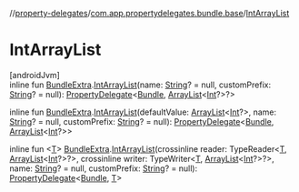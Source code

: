 //[property-delegates](../../index.md)/[com.app.propertydelegates.bundle.base](index.md)/[IntArrayList](-int-array-list.md)

# IntArrayList

[androidJvm]\
inline fun [BundleExtra](../com.app.propertydelegates.bundle/-bundle-extra/index.md).[IntArrayList](-int-array-list.md)(name: [String](https://kotlinlang.org/api/latest/jvm/stdlib/kotlin/-string/index.html)? = null, customPrefix: [String](https://kotlinlang.org/api/latest/jvm/stdlib/kotlin/-string/index.html)? = null): [PropertyDelegate](../com.app.propertydelegates/-property-delegate/index.md)<[Bundle](https://developer.android.com/reference/kotlin/android/os/Bundle.html), [ArrayList](https://developer.android.com/reference/kotlin/java/util/ArrayList.html)<[Int](https://kotlinlang.org/api/latest/jvm/stdlib/kotlin/-int/index.html)?>?>

inline fun [BundleExtra](../com.app.propertydelegates.bundle/-bundle-extra/index.md).[IntArrayList](-int-array-list.md)(defaultValue: [ArrayList](https://developer.android.com/reference/kotlin/java/util/ArrayList.html)<[Int](https://kotlinlang.org/api/latest/jvm/stdlib/kotlin/-int/index.html)?>, name: [String](https://kotlinlang.org/api/latest/jvm/stdlib/kotlin/-string/index.html)? = null, customPrefix: [String](https://kotlinlang.org/api/latest/jvm/stdlib/kotlin/-string/index.html)? = null): [PropertyDelegate](../com.app.propertydelegates/-property-delegate/index.md)<[Bundle](https://developer.android.com/reference/kotlin/android/os/Bundle.html), [ArrayList](https://developer.android.com/reference/kotlin/java/util/ArrayList.html)<[Int](https://kotlinlang.org/api/latest/jvm/stdlib/kotlin/-int/index.html)?>>

inline fun <[T](-int-array-list.md)> [BundleExtra](../com.app.propertydelegates.bundle/-bundle-extra/index.md).[IntArrayList](-int-array-list.md)(crossinline reader: TypeReader<[T](-int-array-list.md), [ArrayList](https://developer.android.com/reference/kotlin/java/util/ArrayList.html)<[Int](https://kotlinlang.org/api/latest/jvm/stdlib/kotlin/-int/index.html)?>?>, crossinline writer: TypeWriter<[T](-int-array-list.md), [ArrayList](https://developer.android.com/reference/kotlin/java/util/ArrayList.html)<[Int](https://kotlinlang.org/api/latest/jvm/stdlib/kotlin/-int/index.html)?>?>, name: [String](https://kotlinlang.org/api/latest/jvm/stdlib/kotlin/-string/index.html)? = null, customPrefix: [String](https://kotlinlang.org/api/latest/jvm/stdlib/kotlin/-string/index.html)? = null): [PropertyDelegate](../com.app.propertydelegates/-property-delegate/index.md)<[Bundle](https://developer.android.com/reference/kotlin/android/os/Bundle.html), [T](-int-array-list.md)>
